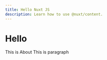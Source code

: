 ```yaml
---
title: Hello Nuxt JS
description: Learn how to use @nuxt/content.
---
```

# Hello
This is <nuxt-link to="about">About</nuxt-link>
This is paragraph
